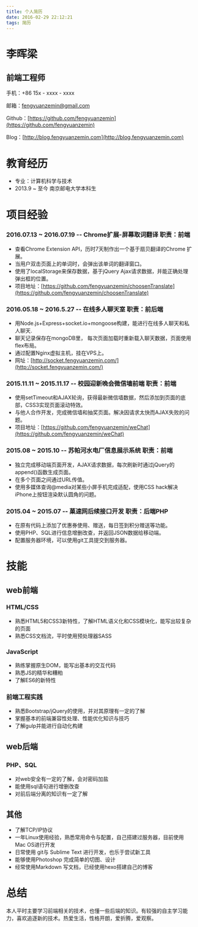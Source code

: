 ```yaml
---
title: 个人简历
date: 2016-02-29 22:12:21
tags: 简历
---
```

# 李晖梁
## 前端工程师

手机：+86 15x - xxxx - xxxx

邮箱：fengyuanzemin@gmail.com

Github：[https://github.com/fengyuanzemin](https://github.com/fengyuanzemin)

Blog：[http://blog.fengyuanzemin.com](http://blog.fengyuanzemin.com)

<!--more-->

# 教育经历
* 专业：计算机科学与技术
* 2013.9 ~ 至今  南京邮电大学本科生

# 项目经验

### 2016.07.13 ~ 2016.07.19  --  Chrome扩展-屏幕取词翻译    职责：前端* 查看Chrome Extension API，历时7天制作出一个基于扇贝翻译的Chrome 扩展。
* 当用户双击页面上的单词时，会弹出该单词的翻译窗口。
* 使用了localStorage来保存数据，基于jQuery Ajax请求数据，并能正确处理弹出框的位置。
* 项目地址：[https://github.com/fengyuanzemin/choosenTranslate](https://github.com/fengyuanzemin/choosenTranslate)


### 2016.05.18 ~ 2016.5.27  --  在线多人聊天室    职责：前后端* 用Node.js+Express+socket.io+mongoose构建，能进行在线多人聊天和私人聊天.
* 聊天记录保存在mongoDB里， 每次页面加载时重新载入聊天数据，页面使用flex布局。
* 通过配置Nginx虚拟主机，挂在VPS上。
* 网址：[http://socket.fengyuanzemin.com/](http://socket.fengyuanzemin.com/)

### 2015.11.11 ~ 2015.11.17  --  校园迎新晚会微信墙前端    职责：前端* 使用setTimeout和AJAX轮询，获得最新微信墙数据，然后添加到页面的底部，CSS3实现页面滚动特效。
* 与他人合作开发，完成微信墙和抽奖页面。解决因请求太快而AJAX失败的问题。
* 项目地址：[https://github.com/fengyuanzemin/weChat](https://github.com/fengyuanzemin/weChat)### 2015.08 ~ 2015.10  --  苏帕河水电厂信息展示系统   职责：前端* 独立完成移动端页面开发，AJAX请求数据，每次刷新时通过jQuery的append()函数生成页面。
* 在多个页面之间通过URL传值。
* 使用多媒体查询@media对某些小屏手机完成适配，使用CSS hack解决iPhone上按钮渲染默认圆角的问题。### 2015.04 ~ 2015.07  --  菓速网后续接口开发   职责：后端PHP* 在原有代码上添加了优惠券使用、赠送，每日签到积分赠送等功能。
* 使用PHP、SQL进行信息增删改查，并返回JSON数据给移动端。
* 配置服务器环境，可以使用git工具提交到服务器。

# 技能
## web前端

### HTML/CSS
* 熟悉HTML5和CSS3新特性，了解HTML语义化和CSS模块化，能写出较复杂的页面
* 熟悉CSS文档流，平时使用预处理器SASS

### JavaScript
* 熟练掌握原生DOM，能写出基本的交互代码
* 熟悉JS的精华和糟粕
* 了解ES6的新特性

### 前端工程实践 
* 熟悉Bootstrap/jQuery的使用，并对其原理有一定的了解
* 掌握基本的前端兼容性处理、性能优化知识与技巧
* 了解gulp并能进行自动化构建

## web后端
### PHP、SQL
* 对web安全有一定的了解，会对密码加盐
* 能使用sql语句进行增删改查
* 对前后端分离的知识有一定了解

## 其他
* 了解TCP/IP协议
* 一年Linux使用经验，熟悉常用命令与配置，自己搭建过服务器，目前使用Mac OS进行开发
* 日常使用 git与 Sublime Text 进行开发，也乐于尝试新工具
* 能够使用Photoshop 完成简单的切图、设计
* 经常使用Markdown 写文档，已经使用hexo搭建自己的博客

# 总结
本人平时主要学习前端相关的技术，也懂一些后端的知识。有较强的自主学习能力，喜欢追逐新的技术。热爱生活，性格开朗，爱折腾，爱观察。



